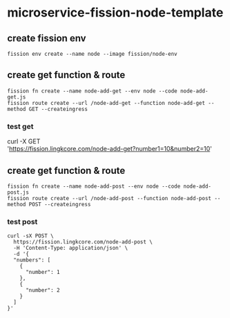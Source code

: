 # microservice-fission-node-template
## create fission env
	fission env create --name node --image fission/node-env
## create get function & route
	fission fn create --name node-add-get --env node --code node-add-get.js
	fission route create --url /node-add-get --function node-add-get --method GET --createingress
### test get
  curl -X GET \
	  'https://fission.lingkcore.com/node-add-get?number1=10&number2=10' 
## create get function & route
	fission fn create --name node-add-post --env node --code node-add-post.js
	fission route create --url /node-add-post --function node-add-post --method POST --createingress
### test post
	curl -sX POST \
	  https://fission.lingkcore.com/node-add-post \
	  -H 'Content-Type: application/json' \
	  -d '{
	  "numbers": [
	  	{ 
	      "number": 1
	    },
	    {
	      "number": 2
	    }
	  ]
	}'